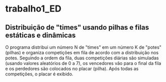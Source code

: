 # trabalho1_ED
## Distribuição de "times" usando pilhas e filas estáticas e dinâmicas
   O programa distribui um número N de "times" em um número K de "potes" (pilhas) e organiza competições
   em fila de acordo com a distribuição nos potes. Seguindo a ordem da fila, duas competições diárias são
   simuladas (usando valores aleatórios de 0 a 7), os vencedores vão para o final da fila e os perdedores 
   são colocados no placar (pilha). Após todas as competições, o placar é exibido. 
